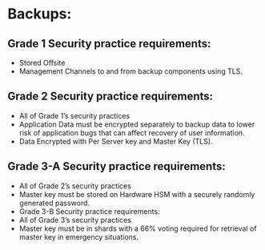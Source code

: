 # Backups: 

## Grade 1 Security practice requirements: 
* Stored Offsite 
* Management Channels to and from backup components using TLS.

## Grade 2 Security practice requirements: 
* All of Grade 1’s security practices 
* Application Data must be encrypted separately to backup data  to lower risk of application bugs that can affect recovery of user information. 
* Data Encrypted with Per Server key and Master Key (TLS). 

## Grade 3-A Security practice requirements: 
* All of Grade 2’s security practices 
* Master key must be stored on Hardware HSM with a securely randomly generated password.
* Grade 3-B Security practice requirements: 
* All of Grade 3’s security practices 
* Master key must be in shards with a 66% voting required for retrieval of master key in emergency situations. 
